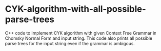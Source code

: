 # CYK-algorithm-with-all-possible-parse-trees
C++ code to implement CYK algorithm with given Context Free Grammar in Chomsky Normal Form and input string. This code also prints all possible parse trees for the input string even if the grammar is ambigous.
